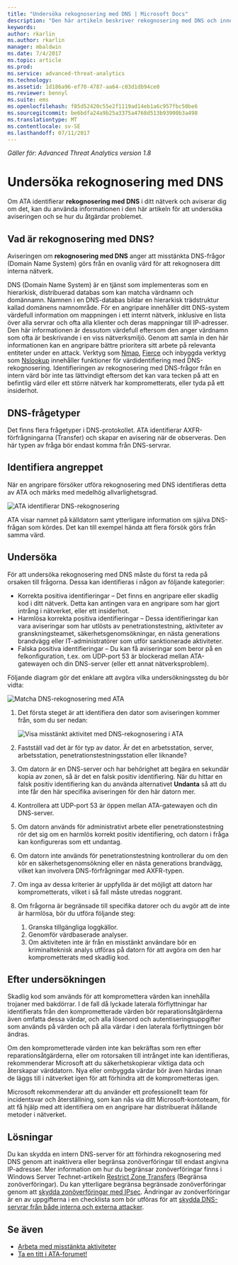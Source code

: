 ```yaml
---
title: "Undersöka rekognosering med DNS | Microsoft Docs"
description: "Den här artikeln beskriver rekognosering med DNS och innehåller instruktioner för hur du hanterar det här hotet när det identifieras av ATA."
keywords: 
author: rkarlin
ms.author: rkarlin
manager: mbaldwin
ms.date: 7/4/2017
ms.topic: article
ms.prod: 
ms.service: advanced-threat-analytics
ms.technology: 
ms.assetid: 1d186a96-ef70-4787-aa64-c03d1db94ce0
ms.reviewer: bennyl
ms.suite: ems
ms.openlocfilehash: f85d52420c55e2f1119ad14eb1a6c957fbc50be6
ms.sourcegitcommit: be6bdfa24a9b25a3375a4768d513b93900b3a498
ms.translationtype: MT
ms.contentlocale: sv-SE
ms.lasthandoff: 07/11/2017
---
```

*Gäller för: Advanced Threat Analytics version 1.8*

# <a name="investigating-reconnaissance-using-dns"></a>Undersöka rekognosering med DNS

Om ATA identifierar **rekognosering med DNS** i ditt nätverk och aviserar dig om det, kan du använda informationen i den här artikeln för att undersöka aviseringen och se hur du åtgärdar problemet.

## <a name="what-is-reconnaissance-using-dns"></a>Vad är rekognosering med DNS?

Aviseringen om **rekognosering med DNS** anger att misstänkta DNS-frågor (Domain Name System) görs från en ovanlig värd för att rekognosera ditt interna nätverk.

DNS (Domain Name System) är en tjänst som implementeras som en hierarkisk, distribuerad databas som kan matcha värdnamn och domännamn. Namnen i en DNS-databas bildar en hierarkisk trädstruktur kallad domänens namnområde.
För en angripare innehåller ditt DNS-system värdefull information om mappningen i ett internt nätverk, inklusive en lista över alla servrar och ofta alla klienter och deras mappningar till IP-adresser. Den här informationen är dessutom värdefull eftersom den anger värdnamn som ofta är beskrivande i en viss nätverksmiljö. Genom att samla in den här informationen kan en angripare bättre prioritera sitt arbete på relevanta entiteter under en attack. Verktyg som [Nmap](https://nmap.org/), [Fierce](https://github.com/mschwager/fierce) och inbyggda verktyg som [Nslookup](https://technet.microsoft.com/library/cc725991(v=ws.11).aspx) innehåller funktioner för värdidentifiering med DNS-rekognosering.
Identifieringen av rekognosering med DNS-frågor från en intern värd bör inte tas lättvindigt eftersom det kan vara tecken på att en befintlig värd eller ett större nätverk har komprometterats, eller tyda på ett insiderhot.

## <a name="dns-query-types"></a>DNS-frågetyper

Det finns flera frågetyper i DNS-protokollet. ATA identifierar AXFR-förfrågningarna (Transfer) och skapar en avisering när de observeras. Den här typen av fråga bör endast komma från DNS-servrar.

## <a name="discovering-the-attack"></a>Identifiera angreppet

När en angripare försöker utföra rekognosering med DNS identifieras detta av ATA och märks med medelhög allvarlighetsgrad.

![ATA identifierar DNS-rekognosering](./media/dns-recon.png)
 
ATA visar namnet på källdatorn samt ytterligare information om själva DNS-frågan som kördes. Det kan till exempel hända att flera försök görs från samma värd.

## <a name="investigating"></a>Undersöka

För att undersöka rekognosering med DNS måste du först ta reda på orsaken till frågorna. Dessa kan identifieras i någon av följande kategorier: 
-   Korrekta positiva identifieringar – Det finns en angripare eller skadlig kod i ditt nätverk. Detta kan antingen vara en angripare som har gjort intrång i nätverket, eller ett insiderhot.
-   Harmlösa korrekta positiva identifieringar – Dessa identifieringar kan vara aviseringar som har utlösts av penetrationstestning, aktiviteter av granskningsteamet, säkerhetsgenomsökningar, en nästa generations brandvägg eller IT-administratörer som utför sanktionerade aktiviteter.
-   Falska positiva identifieringar – Du kan få aviseringar som beror på en felkonfiguration, t.ex. om UDP-port 53 är blockerad mellan ATA-gatewayen och din DNS-server (eller ett annat nätverksproblem).

Följande diagram gör det enklare att avgöra vilka undersökningssteg du bör vidta:

![Matcha DNS-rekognosering med ATA](./media/dns-recon-diagram.png)
 
1.  Det första steget är att identifiera den dator som aviseringen kommer från, som du ser nedan:
 
    ![Visa misstänkt aktivitet med DNS-rekognosering i ATA](./media/dns-recon.png)
2.  Fastställ vad det är för typ av dator. Är det en arbetsstation, server, arbetsstation, penetrationstestningsstation eller liknande?
3.  Om datorn är en DNS-server och har behörighet att begära en sekundär kopia av zonen, så är det en falsk positiv identifiering. När du hittar en falsk positiv identifiering kan du använda alternativet **Undanta** så att du inte får den här specifika aviseringen för den här datorn mer.
4. Kontrollera att UDP-port 53 är öppen mellan ATA-gatewayen och din DNS-server.
4.  Om datorn används för administrativt arbete eller penetrationstestning rör det sig om en harmlös korrekt positiv identifiering, och datorn i fråga kan konfigureras som ett undantag.
5.  Om datorn inte används för penetrationstestning kontrollerar du om den kör en säkerhetsgenomsökning eller en nästa generations brandvägg, vilket kan involvera DNS-förfrågningar med AXFR-typen.
6.  Om inga av dessa kriterier är uppfyllda är det möjligt att datorn har komprometterats, vilket i så fall måste utredas noggrant. 
7.  Om frågorna är begränsade till specifika datorer och du avgör att de inte är harmlösa, bör du utföra följande steg:
    1.  Granska tillgängliga loggkällor. 
    2.  Genomför värdbaserade analyser. 
    3.  Om aktiviteten inte är från en misstänkt användare bör en kriminalteknisk analys utföras på datorn för att avgöra om den har komprometterats med skadlig kod.

## <a name="post-investigation"></a>Efter undersökningen

Skadlig kod som används för att kompromettera värden kan innehålla trojaner med bakdörrar. I de fall då lyckade laterala förflyttningar har identifierats från den komprometterade värden bör reparationsåtgärderna även omfatta dessa värdar, och alla lösenord och autentiseringsuppgifter som används på värden och på alla värdar i den laterala förflyttningen bör ändras. 

Om den komprometterade värden inte kan bekräftas som ren efter reparationsåtgärderna, eller om rotorsaken till intrånget inte kan identifieras, rekommenderar Microsoft att du säkerhetskopierar viktiga data och återskapar värddatorn. Nya eller ombyggda värdar bör även härdas innan de läggs till i nätverket igen för att förhindra att de komprometteras igen. 

Microsoft rekommenderar att du använder ett professionellt team för incidentsvar och återställning, som kan nås via ditt Microsoft-kontoteam, för att få hjälp med att identifiera om en angripare har distribuerat ihållande metoder i nätverket.

## <a name="mitigation"></a>Lösningar

Du kan skydda en intern DNS-server för att förhindra rekognosering med DNS genom att inaktivera eller begränsa zonöverföringar till endast angivna IP-adresser. Mer information om hur du begränsar zonöverföringar finns i Windows Server Technet-artikeln [Restrict Zone Transfers](https://technet.microsoft.com/library/ee649273(v=ws.10).aspx) (Begränsa zonöverföringar). Du kan ytterligare begränsa begränsade zonöverföringar genom att [skydda zonöverföringar med IPsec](https://technet.microsoft.com/library/ee649192(v=ws.10).aspx). Ändringar av zonöverföringar är en av uppgifterna i en checklista som bör utföras för att [skydda DNS-servrar från både interna och externa attacker](https://technet.microsoft.com/library/cc770432(v=ws.11).aspx).



## <a name="see-also"></a>Se även
- [Arbeta med misstänkta aktiviteter](working-with-suspicious-activities.md)
- [Ta en titt i ATA-forumet!](https://social.technet.microsoft.com/Forums/security/home?forum=mata)

